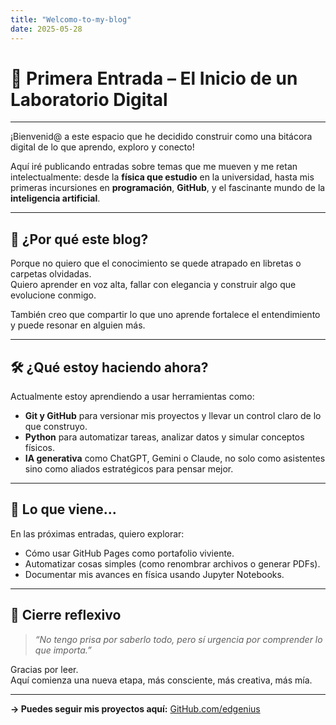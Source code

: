 ```yaml
---
title: "Welcomo-to-my-blog"
date: 2025-05-28
---
```


# 🚀 Primera Entrada – El Inicio de un Laboratorio Digital

---

¡Bienvenid@ a este espacio que he decidido construir como una bitácora digital de lo que aprendo, exploro y conecto!

Aquí iré publicando entradas sobre temas que me mueven y me retan intelectualmente: desde la **física que estudio** en la universidad, hasta mis primeras incursiones en **programación**, **GitHub**, y el fascinante mundo de la **inteligencia artificial**.

---

## 🧠 ¿Por qué este blog?

Porque no quiero que el conocimiento se quede atrapado en libretas o carpetas olvidadas.  
Quiero aprender en voz alta, fallar con elegancia y construir algo que evolucione conmigo.

También creo que compartir lo que uno aprende fortalece el entendimiento y puede resonar en alguien más.

---

## 🛠️ ¿Qué estoy haciendo ahora?

Actualmente estoy aprendiendo a usar herramientas como:

- **Git y GitHub** para versionar mis proyectos y llevar un control claro de lo que construyo.
- **Python** para automatizar tareas, analizar datos y simular conceptos físicos.
- **IA generativa** como ChatGPT, Gemini o Claude, no solo como asistentes sino como aliados estratégicos para pensar mejor.

---

## 📍 Lo que viene...

En las próximas entradas, quiero explorar:

- Cómo usar GitHub Pages como portafolio viviente.
- Automatizar cosas simples (como renombrar archivos o generar PDFs).
- Documentar mis avances en física usando Jupyter Notebooks.

---

## 🧭 Cierre reflexivo

> *“No tengo prisa por saberlo todo, pero sí urgencia por comprender lo que importa.”*

Gracias por leer.  
Aquí comienza una nueva etapa, más consciente, más creativa, más mía.

---

**→ Puedes seguir mis proyectos aquí:** [GitHub.com/edgenius](https://github.com/edgenius)

